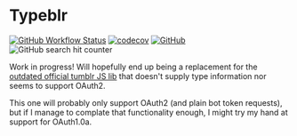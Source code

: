# Typeblr

[![GitHub Workflow Status](https://img.shields.io/github/actions/workflow/status/MarkSuckerberg/typeblr/tests.yml?label=tests)](https://github.com/MarkSuckerberg/typeblr/actions/workflows/tests.yml)
[![codecov](https://codecov.io/gh/MarkSuckerberg/typeblr/branch/master/graph/badge.svg?token=0MTQNK5RUP)](https://codecov.io/gh/MarkSuckerberg/typeblr)
[![GitHub](https://img.shields.io/github/license/MarkSuckerberg/typeblr?logo=license)](LICENSE)
![GitHub search hit counter](https://img.shields.io/github/search/MarkSuckerberg/typeblr/any%20language:TypeScript?color=red&label=uses%20of%20any&logo=typescript)

Work in progress! Will hopefully end up being a replacement for the [outdated official tumblr JS lib](https://github.com/tumblr/tumblr.js) that doesn't supply type information nor seems to support OAuth2.

This one will probably only support OAuth2 (and plain bot token requests), but if I manage to complate that functionality enough, I might try my hand at support for OAuth1.0a.
